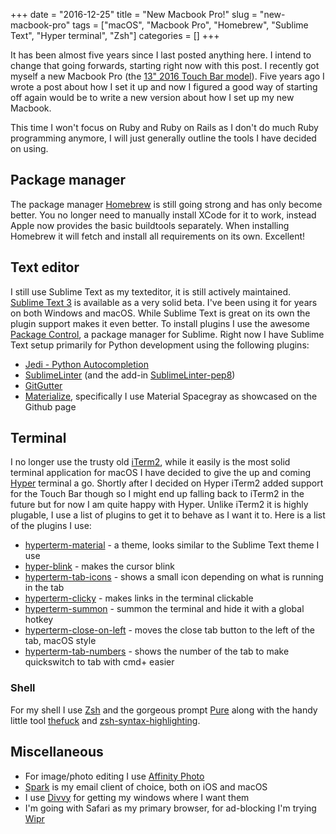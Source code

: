 +++ 
date = "2016-12-25"
title = "New Macbook Pro!"
slug = "new-macbook-pro"
tags = ["macOS", "Macbook Pro", "Homebrew", "Sublime Text", "Hyper terminal", "Zsh"]
categories = []
+++

It has been almost five years since I last posted anything here. I intend to change that going forwards, starting right now with this post. I recently got myself a new Macbook Pro (the [13" 2016 Touch Bar model](http://www.apple.com/macbook-pro/)). Five years ago I wrote a post about how I set it up and now I figured a good way of starting off again would be to write a new version about how I set up my new Macbook.

This time I won't focus on Ruby and Ruby on Rails as I don't do much Ruby programming anymore, I will just generally outline the tools I have decided on using.

## Package manager
The package manager [Homebrew](http://brew.sh) is still going strong and has only become better. You no longer need to manually install XCode for it to work, instead Apple now provides the basic buildtools separately. When installing Homebrew it will fetch and install all requirements on its own. Excellent!

## Text editor
I still use Sublime Text as my texteditor, it is still actively maintained. [Sublime Text 3](https://www.sublimetext.com/3) is available as a very solid beta. I've been using it for years on both Windows and macOS. While Sublime Text is great on its own the plugin support makes it even better. To install plugins I use the awesome [Package Control](https://packagecontrol.io), a package manager for Sublime. Right now I have Sublime Text setup primarily for Python development using the following plugins:

* [Jedi - Python Autocompletion](https://github.com/srusskih/SublimeJEDI)
* [SublimeLinter](https://github.com/SublimeLinter/SublimeLinter3) (and the add-in [SublimeLinter-pep8](https://github.com/SublimeLinter/SublimeLinter-pep8))
* [GitGutter](https://github.com/jisaacks/GitGutter)
* [Materialize](https://github.com/saadq/Materialize), specifically I use Material Spacegray as showcased on the Github page

## Terminal
I no longer use the trusty old [iTerm2](https://www.iterm2.com), while it easily is the most solid terminal application for macOS I have decided to give the up and coming [Hyper](https://hyper.is) terminal a go. Shortly after I decided on Hyper iTerm2 added support for the Touch Bar though so I might end up falling back to iTerm2 in the future but for now I am quite happy with Hyper. Unlike iTerm2 it is highly plugable, I use a list of plugins to get it to behave as I want it to. Here is a list of the plugins I use:

* [hyperterm-material](https://www.npmjs.com/package/hyperterm-material) - a theme, looks similar to the Sublime Text theme I use
* [hyper-blink](https://www.npmjs.com/package/hyper-blink) - makes the cursor blink
* [hyperterm-tab-icons](https://www.npmjs.com/package/hyperterm-tab-icons) - shows a small icon depending on what is running in the tab
* [hyperterm-clicky](https://www.npmjs.com/package/hyperterm-clicky) - makes links in the terminal clickable
* [hyperterm-summon](https://www.npmjs.com/package/hyperterm-summon) - summon the terminal and hide it with a global hotkey
* [hyperterm-close-on-left](https://www.npmjs.com/package/hyperterm-close-on-left) - moves the close tab button to the left of the tab, macOS style
* [hyperterm-tab-numbers](https://www.npmjs.com/package/hyperterm-tab-numbers) - shows the number of the tab to make quickswitch to tab with cmd+<tab num> easier

### Shell
For my shell I use [Zsh](http://zsh.sourceforge.net) and the gorgeous prompt [Pure](https://github.com/sindresorhus/pure) along with the handy little tool [thefuck](https://github.com/nvbn/thefuck) and [zsh-syntax-highlighting](https://github.com/zsh-users/zsh-syntax-highlighting).

## Miscellaneous
* For image/photo editing I use [Affinity Photo](https://affinity.serif.com/en-gb/photo/)
* [Spark](https://sparkmailapp.com) is my email client of choice, both on iOS and macOS
* I use [Divvy](http://mizage.com/divvy/) for getting my windows where I want them
* I'm going with Safari as my primary browser, for ad-blocking I'm trying [Wipr](http://giorgiocalderolla.com/wipr.html)
